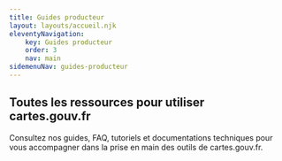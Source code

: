 ```yaml
---
title: Guides producteur
layout: layouts/accueil.njk
eleventyNavigation:
    key: Guides producteur
    order: 3
    nav: main
sidemenuNav: guides-producteur
---
```


## Toutes les ressources pour utiliser cartes.gouv.fr

Consultez nos guides, FAQ, tutoriels et documentations techniques pour vous accompagner dans la prise en main des outils de cartes.gouv.fr.
